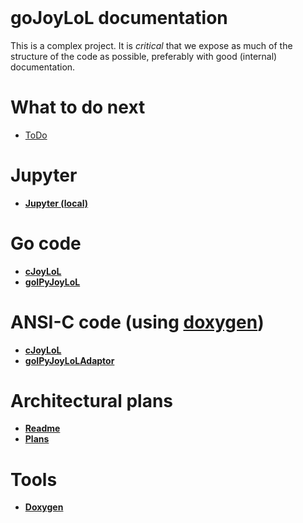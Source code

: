 <header><title>goJoyLoL documentation</title></header>

# goJoyLoL documentation

This is a complex project. It is *critical* that we expose as much of the 
structure of the code as possible, preferably with good (internal) 
documentation.

# What to do next

- [ToDo](ToDo.html)

# Jupyter

- **[Jupyter (local)](http://LOCAL_IP_ADDRESS:8888)**

# Go code

- **[cJoyLoL](http://LOCAL_IP_ADDRESS:6071/pkg/github.com/stephengaito/goJoyLoL/cJoyLoL/)**
- **[goIPyJoyLoL](http://LOCAL_IP_ADDRESS:6072/pkg/github.com/stephengaito/goJoyLoL/goIPyJoyLoL/)**

# ANSI-C code (using [doxygen](http://www.doxygen.nl/manual/))

- **[cJoyLoL](http://LOCAL_IP_ADDRESS:6061/index.html)**
- **[goIPyJoyLoLAdaptor](http://LOCAL_IP_ADDRESS:6062/index.html)**

# Architectural plans

- **[Readme](Readme.md)**
- **[Plans](Plans.md)**

# Tools

- **[Doxygen](https://www.doxygen.nl/manual/)**
